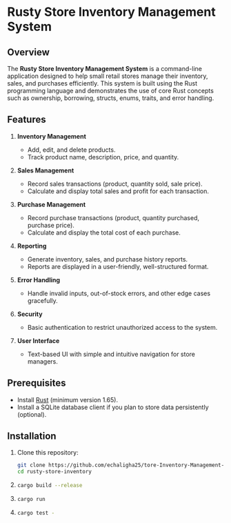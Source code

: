 # Rusty Store Inventory Management System

## Overview

The **Rusty Store Inventory Management System** is a command-line application designed to help small retail stores manage their inventory, sales, and purchases efficiently. This system is built using the Rust programming language and demonstrates the use of core Rust concepts such as ownership, borrowing, structs, enums, traits, and error handling.

## Features

1. **Inventory Management**  
   - Add, edit, and delete products.  
   - Track product name, description, price, and quantity.  

2. **Sales Management**  
   - Record sales transactions (product, quantity sold, sale price).  
   - Calculate and display total sales and profit for each transaction.  

3. **Purchase Management**  
   - Record purchase transactions (product, quantity purchased, purchase price).  
   - Calculate and display the total cost of each purchase.  

4. **Reporting**  
   - Generate inventory, sales, and purchase history reports.  
   - Reports are displayed in a user-friendly, well-structured format.  

5. **Error Handling**  
   - Handle invalid inputs, out-of-stock errors, and other edge cases gracefully.  

6. **Security**  
   - Basic authentication to restrict unauthorized access to the system.  

7. **User Interface**  
   - Text-based UI with simple and intuitive navigation for store managers.  

## Prerequisites

- Install [Rust](https://www.rust-lang.org/) (minimum version 1.65).  
- Install a SQLite database client if you plan to store data persistently (optional).

## Installation

1. Clone this repository:  
   ```bash
   git clone https://github.com/echaligha25/tore-Inventory-Management-System.git
   cd rusty-store-inventory

2. ```bash
   cargo build --release

3. ```bash
   cargo run

4. ```bash
   cargo test -



